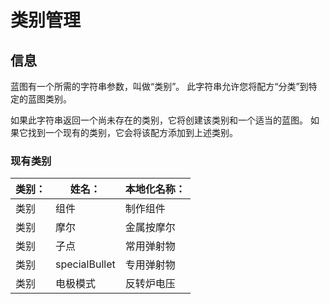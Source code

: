 # 类别管理

## 信息

蓝图有一个所需的字符串参数，叫做“类别”。 此字符串允许您将配方“分类”到特定的蓝图类别。

如果此字符串返回一个尚未存在的类别，它将创建该类别和一个适当的蓝图。 如果它找到一个现有的类别，它会将该配方添加到上述类别。

### 现有类别

| 类别： | 姓名：           | 本地化名称： |
| --- | ------------- | ------ |
| 类别  | 组件            | 制作组件   |
| 类别  | 摩尔            | 金属按摩尔  |
| 类别  | 子点            | 常用弹射物  |
| 类别  | specialBullet | 专用弹射物  |
| 类别  | 电极模式          | 反转炉电压  |